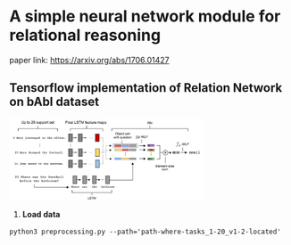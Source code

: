 # A simple neural network module for relational reasoning

paper link: https://arxiv.org/abs/1706.01427

## Tensorflow implementation of Relation Network on bAbI dataset

<img src = "./image/relation_network_babi.png" width="350">

1. **Load data**

```
python3 preprocessing.py --path='path-where-tasks_1-20_v1-2-located'
```